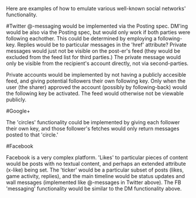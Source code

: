 Here are examples of how to emulate various well-known social networks' functionality.

#Twitter
@-messaging would be implemented via the Posting spec. DM'ing would be also via the Posting spec, but would only work if both parties were following eachother. This could be determined by employing a following-key. Replies would be to particular messages in the 'href' attribute? Private messages would just not be visible on the post-er's feed (they would be excluded from the feed list for third parties.) The private message would only be visible from the recipient's account directly, not via second-parties.

Private accounts would be implemented by not having a publicly accesible feed, and giving potential followers their own following key. Only when the user (the sharer) approved the account (possibly by following-back) would the following key be activated. The feed would otherwise not be viewable publicly.

#Google+

The 'circles' functionality could be implemented by giving each follower their own key, and those follower's fetches would only return messages posted to that 'circle.'

#Facebook

Facebook is a very complex platform. 'Likes' to particular pieces of content would be posts with no textual content, and perhaps an extended attribute (x-like) being set. The 'ticker' would be a particular subset of posts (likes, game activity, replies), and the main timeline would be status updates and wall messages (implemented like @-messages in Twitter above). The FB 'messaging' functionality would be similar to the DM functionality above.

